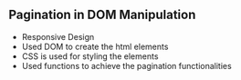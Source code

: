 ## Pagination in DOM Manipulation

- Responsive Design
- Used DOM to create the html elements
- CSS is used for styling the elements
- Used functions to achieve the pagination functionalities
